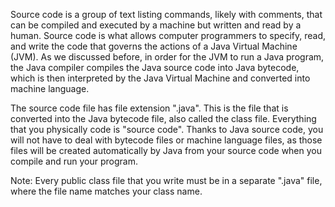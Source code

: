 Source code is a group of text listing commands, likely with comments, that can be compiled and executed by a machine but written and read by a human. Source code is what allows computer programmers to specify, read, and write the code that governs the actions of a Java Virtual Machine (JVM). As we discussed before, in order for the JVM to run a Java program, the Java compiler compiles the Java source code into Java bytecode, which is then interpreted by the Java Virtual Machine and converted into machine language.

The source code file has file extension ".java". This is the file that is converted into the Java bytecode file, also called the class file. Everything that you physically code is "source code". Thanks to Java source code, you will not have to deal with bytecode files or machine language files, as those files will be created automatically by Java from your source code when you compile and run your program.

Note: Every public class file that you write must be in a separate ".java" file, where the file name matches your class name.

